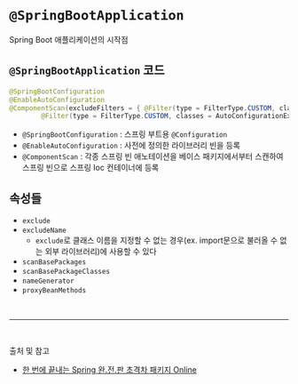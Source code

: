# `@SpringBootApplication`

Spring Boot 애플리케이션의 시작점

## `@SpringBootApplication` 코드
```java
@SpringBootConfiguration
@EnableAutoConfiguration
@ComponentScan(excludeFilters = { @Filter(type = FilterType.CUSTOM, classes = TypeExcludeFilter.class),
		@Filter(type = FilterType.CUSTOM, classes = AutoConfigurationExcludeFilter.class) })
```
- `@SpringBootConfiguration` : 스프링 부트용 `@Configuration`
- `@EnableAutoConfiguration` : 사전에 정의한 라이브러리 빈을 등록
- `@ComponentScan` : 각종 스프링 빈 애노테이션을 베이스 패키지에서부터 스캔하여 스프링 빈으로 스프링 Ioc 컨테이너에 등록

## 속성들
- `exclude`
- `excludeName`
  - `exclude`로 클래스 이름을 지정할 수 없는 경우(ex. import문으로 불러올 수 없는 외부 라이브러리)에 사용할 수 있다
- `scanBasePackages`
- `scanBasePackageClasses`
- `nameGenerator`
- `proxyBeanMethods`

<br/>

---

<br/>

출처 및 참고
- [한 번에 끝내는 Spring 완.전.판 초격차 패키지 Online](https://fastcampus.co.kr/dev_online_spring)